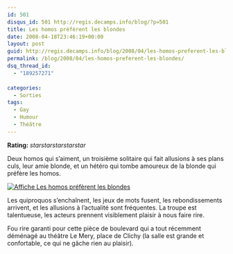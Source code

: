 ```yaml
---
id: 501
disqus_id: 501 http://regis.decamps.info/blog/?p=501
title: Les homos préfèrent les blondes
date: 2008-04-18T23:46:19+00:00
layout: post
guid: http://regis.decamps.info/blog/2008/04/les-homos-preferent-les-blondes/
permalink: /blog/2008/04/les-homos-preferent-les-blondes/
dsq_thread_id:
  - "189257271"

categories:
  - Sorties
tags:
  - Gay
  - Humour
  - Théâtre
---
```

**Rating:** <i class="material-icons">star</i><i class="material-icons">star</i><i class="material-icons">star</i><i class="material-icons">star</i><i class="material-icons">star</i> 


Deux homos qui s’aiment, un troisième solitaire qui fait allusions à ses plans culs, leur amie blonde, et un hétéro qui tombe amoureux de la blonde qui préfère les homos. 

[<img src="/blog/wp-content/uploads/2008/04/les-homos-preferent-les-blondes-216x350.jpg" alt="Affiche Les homos préfèrent les blondes" title="Les homos préfèrent les blondes" width="216" height="350" class="alignleft size-medium wp-image-1151" srcset="/blog/wp-content/uploads/2008/04/les-homos-preferent-les-blondes-216x350.jpg 216w, /blog/wp-content/uploads/2008/04/les-homos-preferent-les-blondes.jpg 540w" sizes="(max-width: 216px) 100vw, 216px" />](/blog/wp-content/uploads/2008/04/les-homos-preferent-les-blondes.jpg)
  
Les quiproquos s’enchaînent, les jeux de mots fusent, les rebondissements arrivent, et les allusions à l’actualité sont fréquentes. La troupe est talentueuse, les acteurs prennent visiblement plaisir à nous faire rire. 

Fou rire garanti pour cette pièce de boulevard qui a tout récemment déménagé au théâtre Le Mery, place de Clichy (la salle est grande et confortable, ce qui ne gâche rien au plaisir).
